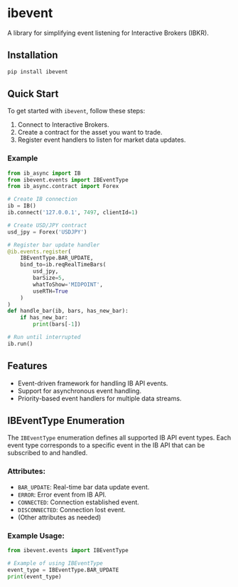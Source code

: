 # ibevent

A library for simplifying event listening for Interactive Brokers (IBKR).

## Installation

```bash
pip install ibevent
```

## Quick Start

To get started with `ibevent`, follow these steps:

1. Connect to Interactive Brokers.
2. Create a contract for the asset you want to trade.
3. Register event handlers to listen for market data updates.

### Example

```python
from ib_async import IB
from ibevent.events import IBEventType
from ib_async.contract import Forex

# Create IB connection
ib = IB()
ib.connect('127.0.0.1', 7497, clientId=1)

# Create USD/JPY contract
usd_jpy = Forex('USDJPY')

# Register bar update handler
@ib.events.register(
    IBEventType.BAR_UPDATE,
    bind_to=ib.reqRealTimeBars(
        usd_jpy,
        barSize=5,
        whatToShow='MIDPOINT',
        useRTH=True
    )
)
def handle_bar(ib, bars, has_new_bar):
    if has_new_bar:
        print(bars[-1])

# Run until interrupted
ib.run()
```

## Features

- Event-driven framework for handling IB API events.
- Support for asynchronous event handling.
- Priority-based event handlers for multiple data streams.

## IBEventType Enumeration

The `IBEventType` enumeration defines all supported IB API event types. Each event type corresponds to a specific event in the IB API that can be subscribed to and handled.

### Attributes:
- `BAR_UPDATE`: Real-time bar data update event.
- `ERROR`: Error event from IB API.
- `CONNECTED`: Connection established event.
- `DISCONNECTED`: Connection lost event.
- (Other attributes as needed)

### Example Usage:
```python
from ibevent.events import IBEventType

# Example of using IBEventType
event_type = IBEventType.BAR_UPDATE
print(event_type)
```

